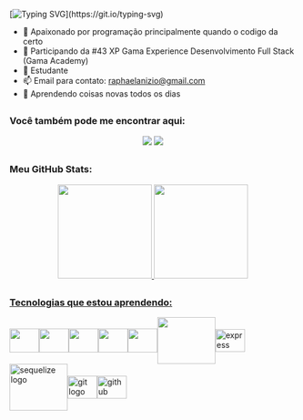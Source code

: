 [![Typing SVG](https://readme-typing-svg.herokuapp.com/?lines=Olá!,+eu+sou+Raphael+Anizio.;Desenvolvedor+Web!)](https://git.io/typing-svg)
- 🔭 Apaixonado por programação principalmente quando o codigo da certo
- 🌱 Participando da #43 XP Gama Experience Desenvolvimento Full Stack (Gama Academy)
- 🌱 Estudante
- 📫 Email para contato: raphaelanizio@gmail.com
- 💭 Aprendendo coisas novas todos os dias

##
### Você também pode me encontrar aqui:
<div align="center">  
  <a href ="https://www.linkedin.com/in/raphael-anizio-da-silva-0173211b8/"><img src="https://img.shields.io/badge/-LinkedIn-%230077B5?style=for-the-badge&logo=linkedin&logoColor=white" target="_blank"></a>    
  <a href ="https://wa.me/5511952779570"><img src="https://img.shields.io/badge/WhatsApp-25D366?style=for-the-badge&logo=whatsapp&logoColor=white" target="_blank"></a>
</div>

##
### Meu GitHub Stats:
<div style="display: inline_block"  align="center">
  <a href="https://github.com/raphaelaniziodasilva">
  <img height="165em" src="https://github-readme-stats.vercel.app/api?username=raphaelaniziodasilva&show_icons=true&theme=dark&include_all_commits=true&count_private=true"/> 
  <img height="165em" src="https://github-readme-stats.vercel.app/api/top-langs/?username=raphaelaniziodasilva&layout=compact&langs_count=7&theme=dark"/>
</div> 

##
### Tecnologias que estou aprendendo:
<img align="center" src="https://cdn.jsdelivr.net/gh/devicons/devicon/icons/html5/html5-original-wordmark.svg" height="42" width="52" /><img align="center"  src="https://cdn.jsdelivr.net/gh/devicons/devicon/icons/css3/css3-original-wordmark.svg"  height="42" width="52" /><img align="center" src="https://cdn.jsdelivr.net/gh/devicons/devicon/icons/javascript/javascript-original.svg" height="42" width="52" /><img align="center" src="https://cdn.jsdelivr.net/gh/devicons/devicon/icons/typescript/typescript-original.svg" height="42" width="52" /><img align="center"  src="https://cdn.jsdelivr.net/gh/devicons/devicon/icons/nodejs/nodejs-original.svg" height="42" width="52"/><img align="center" src="https://cdn.jsdelivr.net/gh/devicons/devicon/icons/mysql/mysql-plain-wordmark.svg" height="82" width="102" /><img align="center" src="https://cdn.jsdelivr.net/gh/devicons/devicon/icons/express/express-original.svg" height="40" width="52" alt="express logo"  /><img align="center" src="https://cdn.jsdelivr.net/gh/devicons/devicon/icons/sequelize/sequelize-plain-wordmark.svg" height="82" width="102" alt="sequelize logo" /><img align="center" src="https://cdn.jsdelivr.net/gh/devicons/devicon/icons/git/git-original.svg" height="40" width="52" alt="git logo"  /><img align="center" src="https://cdn.jsdelivr.net/gh/devicons/devicon/icons/github/github-original.svg" height="40" width="52" alt="github logo"  />
